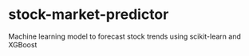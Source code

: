 # stock-market-predictor
Machine learning model to forecast stock trends using scikit-learn and XGBoost
